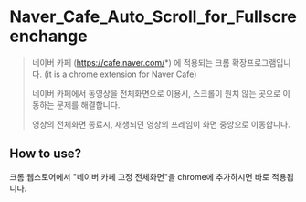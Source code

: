 # Naver_Cafe_Auto_Scroll_for_Fullscreenchange
>네이버 카페 (https://cafe.naver.com/*) 에 적용되는 크롬 확장프로그램입니다.
>(it is a chrome extension for Naver Cafe)
>
>네이버 카페에서 동영상을 전체화면으로 이용시, 스크롤이 원치 않는 곳으로 이동하는 문제를 해결합니다.
>
>영상의 전체화면 종료시, 재생되던 영상의 프레임이 화면 중앙으로 이동합니다.
>
## How to use?
크롬 웹스토어에서 "네이버 카페 고정 전체화면"을 chrome에 추가하시면 바로 적용됩니다.


